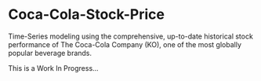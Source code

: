 # Coca-Cola-Stock-Price
Time-Series modeling using the comprehensive, up-to-date historical stock performance of The Coca-Cola Company (KO), one of the most globally popular beverage brands.

This is a Work In Progress...
